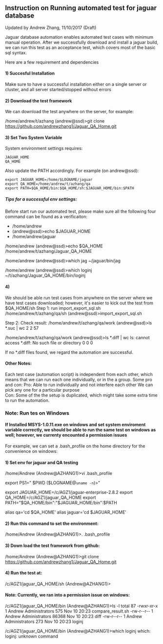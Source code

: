 ## Instruction on Running automated test for jaguar database
Updated by Andrew Zhang, 11/10/2017 (Draft)

Jaguar database automation enables automated test cases with minimum manual operation. 
After we successfully download and install a jaguar build, we can run this test
as an acceptance test, which covers most of the basic sql syntax.

Here are a few requirement and dependencies  
#### 1) Succesful Installation
Make sure to have a successful installation either on a single server or cluster, and all server started/stopped without errors 
#### 2) Download the test framework
We can download the test anywhere on the server, for example:

/home/andrew/t/azhang
(andrew@ssd)\>git clone https://github.com/andrewzhang1/Jaguar_QA_Home.git

#### 3) Set Two System Variable 
System environment settings requires: 
```
JAGUAR_HOME 
QA_HOME 
```

Also update the PATH accordingly. For example (on andrew@ssd): 
```
export JAGUAR_HOME=/home/$LOGNAME/jaguar
export QA_HOME=/home/andrew/t/azhang/qa
export PATH=$QA_HOME/bin:$QA_HOME/sh:$JAGUAR_HOME/bin:$PATH
```

##### Tips for a successful env settings:
Before start run our automated test, please make sure all the following four command can be found as a verificaiton:

-  /home/andrew
- (andrew@ssd)\>echo $JAGUAR_HOME
- /home/andrew/jaguar

/home/andrew
(andrew@ssd)\>echo $QA_HOME
/home/andrew/t/azhang/Jaguar_QA_HOME

/home/andrew
(andrew@ssd)\>which jag
~/jaguar/bin/jag

/home/andrew
(andrew@ssd)\>which loginj
~/t/azhang/Jaguar_QA_HOME/bin/loginj

#### 4) 
We should be able run test cases from anywhere on the server where we have test cases downloaded; however, it's easier to kick out the test from 
$QA_HOME/sh 
Step 1: run import_export_sql.sh 
/home/andrew/t/azhang/qa/sh 
(andrew@ssd)\>import_export_sql.sh 
 
Step 2: Check result: 
/home/andrew/t/azhang/qa/work 
(andrew@ssd)\>ls *.suc | wc 
      2       2      57 
  
/home/andrew/t/azhang/qa/work 
(andrew@ssd)\>ls *.diff | wc 
ls: cannot access *.diff: No such file or directory 
      0       0       0 
 
If no *.diff files found, we regard the automation are successful. 


#### Other Notes: 
Each test case (automation script) is independent from each other, which means that we can run each one individually, or in the a group. Some pro and con: 
Pro: 
Able to run individually and not interfere each other 
We can pick any one for a particular purpose  
Con: 
Some of the the setup is duplicated, which might take some extra time to run the automation. 
 
 
 
 
  
### Note: Run tes on Windows
#### If Installed MSYS-1.0.11.exe on windows and set system enviroment variable correctly, we should be able to run the same test on windows as well; however, we currenty encounted a permission issues

For example, we can set a .bash_profile on the home directory for the convenience on windows:

#### 1)  Set env for jaguar and QA testing
/home/Andrew
(Andrew@AZHANG1)\>vi .bash_profile

export PS1="
\$PWD
($LOGNAME@`uname -n`)\>"

export JAGUAR_HOME=/c/AGZ1/jaguar-enterprise-2.8.2
export QA_HOME=/c/AGZ1/jaguar_QA_HOME
export PATH="$QA_HOME/bin":"$JAGUAR_HOME/bin":$PATH

alias qa='cd $QA_HOME'
alias jaguar='cd $JAGUAR_HOME'

#### 2) Run this command to set the environment:

/home/Andrew
(Andrew@AZHANG1)\>. .bash_profile

#### 3) Down load the test framework from github:
/home/Andrew
(Andrew@AZHANG1)\>git clone https://github.com/andrewzhang1/Jaguar_QA_Home.git

#### 4) Run the test at:

/c/AGZ1/jaguar_QA_HOME/sh
(Andrew@AZHANG1)\>

#### Note: Currently, we ran into a permission issue on windows:

 /c/AGZ1/jaguar_QA_HOME/bin
(Andrew@AZHANG1)\>ls -l
total 87
-rwxr-xr-x 1 Andrew Administrators   575 Nov 10 20:23 compare_result.sh
-rw-r--r-- 1 Andrew Administrators 86368 Nov 10 20:23 diff
-rw-r--r-- 1 Andrew Administrators   273 Nov 10 20:23 loginj

/c/AGZ1/jaguar_QA_HOME/bin
(Andrew@AZHANG1)\>which loginj
which: loginj: unknown command

